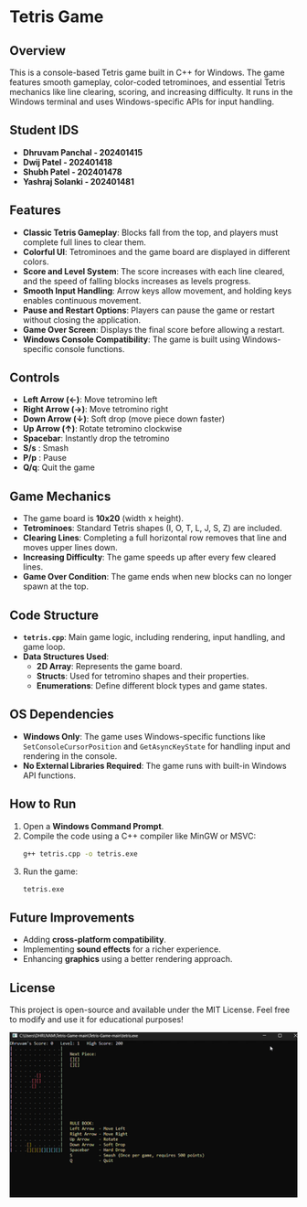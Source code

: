 
# Tetris Game

## Overview
This is a console-based Tetris game built in C++ for Windows. The game features smooth gameplay, color-coded tetrominoes, and essential Tetris mechanics like line clearing, scoring, and increasing difficulty. It runs in the Windows terminal and uses Windows-specific APIs for input handling.

## Student IDS
- **Dhruvam Panchal - 202401415** 
- **Dwij Patel - 202401418** 
- **Shubh Patel - 202401478** 
- **Yashraj Solanki - 202401481**

## Features
- **Classic Tetris Gameplay**: Blocks fall from the top, and players must complete full lines to clear them.
- **Colorful UI**: Tetrominoes and the game board are displayed in different colors.
- **Score and Level System**: The score increases with each line cleared, and the speed of falling blocks increases as levels progress.
- **Smooth Input Handling**: Arrow keys allow movement, and holding keys enables continuous movement.
- **Pause and Restart Options**: Players can pause the game or restart without closing the application.
- **Game Over Screen**: Displays the final score before allowing a restart.
- **Windows Console Compatibility**: The game is built using Windows-specific console functions.

## Controls
- **Left Arrow (←)**: Move tetromino left
- **Right Arrow (→)**: Move tetromino right
- **Down Arrow (↓)**: Soft drop (move piece down faster)
- **Up Arrow (↑)**: Rotate tetromino clockwise
- **Spacebar**: Instantly drop the tetromino
- **S/s** : Smash 
- **P/p** : Pause
- **Q/q**: Quit the game

## Game Mechanics
- The game board is **10x20** (width x height).
- **Tetrominoes**: Standard Tetris shapes (I, O, T, L, J, S, Z) are included.
- **Clearing Lines**: Completing a full horizontal row removes that line and moves upper lines down.
- **Increasing Difficulty**: The game speeds up after every few cleared lines.
- **Game Over Condition**: The game ends when new blocks can no longer spawn at the top.

## Code Structure
- **`tetris.cpp`**: Main game logic, including rendering, input handling, and game loop.
- **Data Structures Used**:
  - **2D Array**: Represents the game board.
  - **Structs**: Used for tetromino shapes and their properties.
  - **Enumerations**: Define different block types and game states.

## OS Dependencies
- **Windows Only**: The game uses Windows-specific functions like `SetConsoleCursorPosition` and `GetAsyncKeyState` for handling input and rendering in the console.
- **No External Libraries Required**: The game runs with built-in Windows API functions.

## How to Run
1. Open a **Windows Command Prompt**.
2. Compile the code using a C++ compiler like MinGW or MSVC:
   ```sh
   g++ tetris.cpp -o tetris.exe
   ```
3. Run the game:
   ```sh
   tetris.exe
   ```

## Future Improvements
- Adding **cross-platform compatibility**.
- Implementing **sound effects** for a richer experience.
- Enhancing **graphics** using a better rendering approach.

## License
This project is open-source and available under the MIT License.
Feel free to modify and use it for educational purposes!

<img src ="Tetris Screenshot.png">
